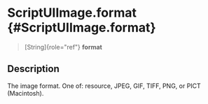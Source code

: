ScriptUIImage.format {#ScriptUIImage.format}
====================

> [String]{role="ref"} **format**

Description
-----------

The image format. One of: resource, JPEG, GIF, TIFF, PNG, or PICT
(Macintosh).
